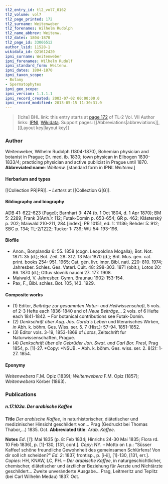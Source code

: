 ```yaml
---
tl2_entry_id: tl2_vol7_0162
tl2_volume: vol7
tl2_page_printed: 172
tl2_surname: Weitenweber
tl2_forenames: Wilhelm Rudolph
tl2_name_abbrev: Weitenw.
tl2_dates: 1804-1870
tl2_page_id: 33066512
author_lsid: 11528-1
wikidata_id: Q21612420
ipni_surname: Weitenweber
ipni_forenames: Wilhelm Rudolf
ipni_standard_form: Weitenw.
ipni_dates: 1804-1870
ipni_taxon_scope: 
- Botany
- Spermatophytes
ipni_geo_scope: 
ipni_version: 1.1.1.1
ipni_record_created: 2003-07-02 00:00:00.0
ipni_record_modified: 2013-05-15 11:30:31.0
---
```


> [!cite] BHL link: this entry starts at [page 172](https://www.biodiversitylibrary.org/page/33066512) of TL-2 Vol. VII
> Author links: [IPNI](https://www.ipni.org/a/11528-1), [Wikidata](https://www.wikidata.org/wiki/Q21612420). Support pages: [[Abbreviations|abbreviations]], [[Layout key|layout key]]

### Author

Weitenweber, Wilhelm Rudolph (1804-1870), Bohemian physician and botanist in Prague; Dr. med. ib. 1830; town physican in Ellbogen 1830-1833/4; practicing physician and active publicist in Prague until 1870. 
**Abbreviated name**: *Weitenw.* \[standard form in IPNI: *Weitenw.*\]

#### Herbarium and types

[[Collection PR|PR]]. – *Letters* at [[Collection G|G]].

#### Bibliography and biography

ADB 41: 622-623 (Pagel); Barnhart 3: 474 (b. 1 Oct 1804, d. 1 Apr 1870); BM 5: 2289; Frank 3(Anh.): 112; Futak-Domin p. 653-654; GR p. 462; Klásterský p. 202; Maiwald 210-211, 284 \[index\]; PR 10151, ed. 1: 11136; Rehder 5: 912; SBC p. 134; TL-2/1222; Tucker 1: 739; WU 54: 193-196.

#### Biofile

- Anon., Bonplandia 6: 55. 1858 (cogn. Leopoldina Mogalla); Bot. Not. 1871: 35 (d.); Bot. Zeit. 28: 312. 13 Mai 1870 (d.); Brit. Mus. gen. cat. print. books 254: 951. 1965; Cat. gén. livr. impr. Bibl. natl. 220: 810. 1974; Jahresber. Schles. Ges. Vaterl. Cult. 48: 298-303. 1871 (obit.); Lotos 20: 86. 1870 (d.); Ottuv slovník naucní 27: 177. 1908.
- Maiwald, V. Jahresber. Gymn. Braunau 1902: 153-154.
- Pax, F., Bibl. schles. Bot. 105, 143. 1929.

#### Composite works

- (1) Editor, *Beiträge zur gesammten Natur- und Heilwissenschafi*, 5 vols. of 2-3 Hefte each 1836-1840 and of *Neue Beiträge*... 2 vols. of 6 Hefte each 1841-1842. – For botanical contributions see Futak-Domin.
- (2) *Denkschrift über Aug. Jos. Corda's Leben* und literarisches Wirken, *in* Abh. k. böhm. Ges. Wiss. ser. 5. 7 (Hist.): 57-94. 1851-1852.
- (3) Editor vols. 3-19, 1853-1869 of *Lotos*, Zeitschrift fur Naturwissenschaften, Prague.
- (4) *Denkschrift über die Gebrüder Joh. Swat. und Carl Bor. Presl*, Prag 1854, p. \[1\]-27. *Copy: *NSUB. – Abh. k. böhm. Ges. wiss. ser. 2. 8(2): 1-27. 1854.

#### Eponymy

*Weitenwebera* F.M. Opiz (1839); *Weitenwebera* F.M. Opiz (1857); *Weitenwebera* Körber (1863).

### Publications

##### n.17.103a. Der arabische Kaffee

**Title**
*Der arabische Kaffee*, in naturhistorischer, diätetischer und medizinischer Hinsicht geschildert von... Prag (Gedruckt bei Thomas Thabor,...) 1835. Oct.
**Abbreviated title**: *Arab. Kaffee*.

**Notes**
*Ed*. \[*1*\]: Mai 1835 (p. 8: Feb 1834; Hinrichs 24-30 Mai 1835; Flora rd. 10 Feb 1836), p. \[1\]-130, \[131, cont.\]. *Copy*: NY. – Motto on t.p.: "Süsser Kaffee! schöne freundliche Gewohnheit des gemeinsamen Schlürfens! Von dir soll ich scheiden?" *Ed. 2*: 1837, frontisp., p. \[i-ii\], \[1\]-130, \[131, err.\]. *Copies*: HH, KNAW, LC, PH. – *Der arabische Kaffee*, in naturgeschichtlicher, chemischer, diätetischer und ärztlicher Beziehung für Aerzte und Nichtärzte geschildert... Zweite unveränderte Ausgabe... Prag, Leitmeritz und Teplitz (bei Carl Wilhelm Medau) 1837. Oct.


